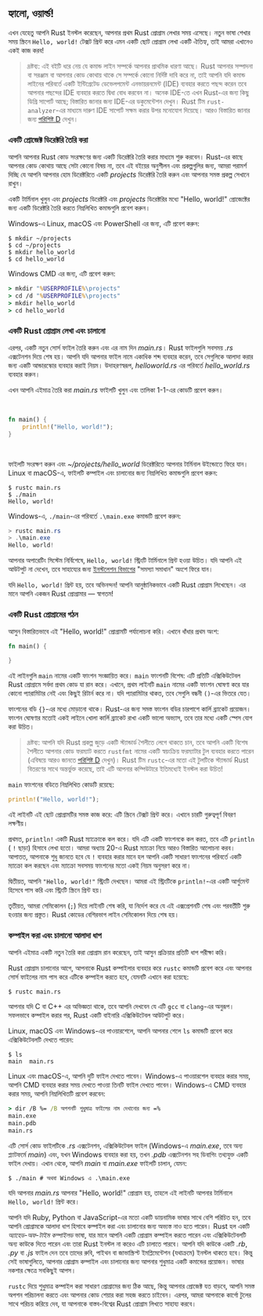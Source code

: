 ## হ্যালো, ওয়ার্ল্ড!

এখন যেহেতু আপনি Rust ইনস্টল করেছেন, আপনার প্রথম Rust প্রোগ্রাম লেখার সময় এসেছে। নতুন ভাষা শেখার সময় স্ক্রিনে `Hello, world!` টেক্সট প্রিন্ট করে এমন একটি ছোট প্রোগ্রাম লেখা একটি ঐতিহ্য, তাই আমরা এখানেও একই কাজ করব!

> দ্রষ্টব্য: এই বইটি ধরে নেয় যে কমান্ড লাইন সম্পর্কে আপনার প্রাথমিক ধারণা আছে। Rust আপনার সম্পাদনা বা সরঞ্জাম বা আপনার কোড কোথায় থাকে সে সম্পর্কে কোনো নির্দিষ্ট দাবি করে না, তাই আপনি যদি কমান্ড লাইনের পরিবর্তে একটি ইন্টিগ্রেটেড ডেভেলপমেন্ট এনভায়রনমেন্ট (IDE) ব্যবহার করতে পছন্দ করেন তবে আপনার পছন্দের IDE ব্যবহার করতে দ্বিধা বোধ করবেন না। অনেক IDE-তে এখন Rust-এর জন্য কিছু ডিগ্রি সাপোর্ট আছে; বিস্তারিত জানার জন্য IDE-এর ডকুমেন্টেশন দেখুন। Rust টিম `rust-analyzer`-এর মাধ্যমে দারুণ IDE সাপোর্ট সক্ষম করার উপর মনোযোগ দিয়েছে। আরও বিস্তারিত জানার জন্য [পরিশিষ্ট D][devtools] দেখুন।

### একটি প্রোজেক্ট ডিরেক্টরি তৈরি করা

আপনি আপনার Rust কোড সংরক্ষণের জন্য একটি ডিরেক্টরি তৈরি করার মাধ্যমে শুরু করবেন। Rust-এর কাছে আপনার কোড কোথায় আছে সেটা কোনো বিষয় না, তবে এই বইয়ের অনুশীলন এবং প্রকল্পগুলির জন্য, আমরা পরামর্শ দিচ্ছি যে আপনি আপনার হোম ডিরেক্টরিতে একটি _projects_ ডিরেক্টরি তৈরি করুন এবং আপনার সমস্ত প্রকল্প সেখানে রাখুন।

একটি টার্মিনাল খুলুন এবং _projects_ ডিরেক্টরি এবং _projects_ ডিরেক্টরির মধ্যে "Hello, world!" প্রোজেক্টের জন্য একটি ডিরেক্টরি তৈরি করতে নিম্নলিখিত কমান্ডগুলি প্রবেশ করুন।

Windows-এ Linux, macOS এবং PowerShell এর জন্য, এটি প্রবেশ করুন:

```console
$ mkdir ~/projects
$ cd ~/projects
$ mkdir hello_world
$ cd hello_world
```

Windows CMD এর জন্য, এটি প্রবেশ করুন:

```cmd
> mkdir "%USERPROFILE%\projects"
> cd /d "%USERPROFILE%\projects"
> mkdir hello_world
> cd hello_world
```

### একটি Rust প্রোগ্রাম লেখা এবং চালানো

এরপর, একটি নতুন সোর্স ফাইল তৈরি করুন এবং এর নাম দিন _main.rs_। Rust ফাইলগুলি সবসময় _.rs_ এক্সটেনশন দিয়ে শেষ হয়। আপনি যদি আপনার ফাইল নামে একাধিক শব্দ ব্যবহার করেন, তবে সেগুলিকে আলাদা করার জন্য একটি আন্ডারস্কোর ব্যবহার করাই নিয়ম। উদাহরণস্বরূপ, _helloworld.rs_ এর পরিবর্তে _hello_world.rs_ ব্যবহার করুন।

এখন আপনি এইমাত্র তৈরি করা _main.rs_ ফাইলটি খুলুন এবং তালিকা 1-1-এর কোডটি প্রবেশ করুন।

<Listing number="1-1" file-name="main.rs" caption="একটি প্রোগ্রাম যা `Hello, world!` প্রিন্ট করে।">

```rust
fn main() {
    println!("Hello, world!");
}
```

</Listing>

ফাইলটি সংরক্ষণ করুন এবং _~/projects/hello_world_ ডিরেক্টরিতে আপনার টার্মিনাল উইন্ডোতে ফিরে যান। Linux বা macOS-এ, ফাইলটি কম্পাইল এবং চালানোর জন্য নিম্নলিখিত কমান্ডগুলি প্রবেশ করুন:

```console
$ rustc main.rs
$ ./main
Hello, world!
```

Windows-এ, `./main`-এর পরিবর্তে `.\main.exe` কমান্ডটি প্রবেশ করুন:

```powershell
> rustc main.rs
> .\main.exe
Hello, world!
```

আপনার অপারেটিং সিস্টেম নির্বিশেষে, `Hello, world!` স্ট্রিংটি টার্মিনালে প্রিন্ট হওয়া উচিত। যদি আপনি এই আউটপুট না দেখেন, তবে সাহায্যের জন্য [ইনস্টলেশন বিভাগের][troubleshooting] "সমস্যা সমাধান" অংশে ফিরে যান।

যদি `Hello, world!` প্রিন্ট হয়, তবে অভিনন্দন! আপনি আনুষ্ঠানিকভাবে একটি Rust প্রোগ্রাম লিখেছেন। এর মানে আপনি একজন Rust প্রোগ্রামার — স্বাগতম!

### একটি Rust প্রোগ্রামের গঠন

আসুন বিস্তারিতভাবে এই "Hello, world!" প্রোগ্রামটি পর্যালোচনা করি। এখানে ধাঁধার প্রথম অংশ:

```rust
fn main() {

}
```

এই লাইনগুলি `main` নামের একটি ফাংশন সংজ্ঞায়িত করে। `main` ফাংশনটি বিশেষ: এটি প্রতিটি এক্সিকিউটেবল Rust প্রোগ্রামে সর্বদা প্রথম কোড যা রান করে। এখানে, প্রথম লাইনটি `main` নামের একটি ফাংশন ঘোষণা করে যার কোনো প্যারামিটার নেই এবং কিছুই রিটার্ন করে না। যদি প্যারামিটার থাকত, তবে সেগুলি বন্ধনী `()`-এর ভিতরে যেত।

ফাংশনের বডি `{}`-এর মধ্যে মোড়ানো থাকে। Rust-এর জন্য সমস্ত ফাংশন বডির চারপাশে কার্লি ব্র্যাকেট প্রয়োজন। ফাংশন ঘোষণার মতোই একই লাইনে খোলা কার্লি ব্র্যাকেট রাখা একটি ভালো অভ্যাস, তবে তার মধ্যে একটি স্পেস যোগ করা উচিত।

> দ্রষ্টব্য: আপনি যদি Rust প্রকল্প জুড়ে একটি স্ট্যান্ডার্ড শৈলীতে লেগে থাকতে চান, তবে আপনি একটি বিশেষ শৈলীতে আপনার কোড ফরম্যাট করতে `rustfmt` নামের একটি স্বয়ংক্রিয় ফরম্যাটার টুল ব্যবহার করতে পারেন (এবিষয়ে আরও জানতে [পরিশিষ্ট D][devtools] দেখুন)। Rust টিম `rustc`-এর মতো এই টুলটিকে স্ট্যান্ডার্ড Rust বিতরণের সাথে অন্তর্ভুক্ত করেছে, তাই এটি আপনার কম্পিউটারে ইতিমধ্যেই ইনস্টল করা উচিত!

`main` ফাংশনের বডিতে নিম্নলিখিত কোডটি রয়েছে:

```rust
println!("Hello, world!");
```

এই লাইনটি এই ছোট প্রোগ্রামটির সমস্ত কাজ করে: এটি স্ক্রিনে টেক্সট প্রিন্ট করে। এখানে চারটি গুরুত্বপূর্ণ বিবরণ লক্ষণীয়।

প্রথমত, `println!` একটি Rust ম্যাক্রোকে কল করে। যদি এটি একটি ফাংশনকে কল করত, তবে এটি `println` ( `!` ছাড়া) হিসাবে লেখা হতো। আমরা অধ্যায় 20-এ Rust ম্যাক্রো নিয়ে আরও বিস্তারিত আলোচনা করব। আপাতত, আপনাকে শুধু জানতে হবে যে `!` ব্যবহার করার মানে হল আপনি একটি সাধারণ ফাংশনের পরিবর্তে একটি ম্যাক্রো কল করছেন এবং ম্যাক্রো সবসময় ফাংশনের মতো একই নিয়ম অনুসরণ করে না।

দ্বিতীয়ত, আপনি `"Hello, world!"` স্ট্রিংটি দেখছেন। আমরা এই স্ট্রিংটিকে `println!`-এর একটি আর্গুমেন্ট হিসেবে পাস করি এবং স্ট্রিংটি স্ক্রিনে প্রিন্ট হয়।

তৃতীয়ত, আমরা সেমিকোলন (`;`) দিয়ে লাইনটি শেষ করি, যা নির্দেশ করে যে এই এক্সপ্রেশনটি শেষ এবং পরবর্তীটি শুরু হওয়ার জন্য প্রস্তুত। Rust কোডের বেশিরভাগ লাইন সেমিকোলন দিয়ে শেষ হয়।

### কম্পাইল করা এবং চালানো আলাদা ধাপ

আপনি এইমাত্র একটি নতুন তৈরি করা প্রোগ্রাম রান করেছেন, তাই আসুন প্রক্রিয়ার প্রতিটি ধাপ পরীক্ষা করি।

Rust প্রোগ্রাম চালানোর আগে, আপনাকে Rust কম্পাইলার ব্যবহার করে `rustc` কমান্ডটি প্রবেশ করে এবং আপনার সোর্স ফাইলের নাম পাস করে এটিকে কম্পাইল করতে হবে, যেমনটি এখানে করা হয়েছে:

```console
$ rustc main.rs
```

আপনার যদি C বা C++ এর অভিজ্ঞতা থাকে, তবে আপনি দেখবেন যে এটি `gcc` বা `clang`-এর অনুরূপ। সফলভাবে কম্পাইল করার পর, Rust একটি বাইনারি এক্সিকিউটেবল আউটপুট করে।

Linux, macOS এবং Windows-এর পাওয়ারশেলে, আপনি আপনার শেলে `ls` কমান্ডটি প্রবেশ করে এক্সিকিউটেবলটি দেখতে পারেন:

```console
$ ls
main  main.rs
```

Linux এবং macOS-এ, আপনি দুটি ফাইল দেখতে পাবেন। Windows-এ পাওয়ারশেল ব্যবহার করার সময়, আপনি CMD ব্যবহার করার সময় দেখতে পাওয়া তিনটি ফাইল দেখতে পাবেন। Windows-এ CMD ব্যবহার করার সময়, আপনি নিম্নলিখিতটি প্রবেশ করবেন:

```cmd
> dir /B %= /B অপশনটি শুধুমাত্র ফাইলের নাম দেখানোর জন্য =%
main.exe
main.pdb
main.rs
```

এটি সোর্স কোড ফাইলটিকে _.rs_ এক্সটেনশন, এক্সিকিউটেবল ফাইল (Windows-এ _main.exe_, তবে অন্য প্ল্যাটফর্মে _main_) এবং, যখন Windows ব্যবহার করা হয়, তখন _.pdb_ এক্সটেনশন সহ ডিবাগিং তথ্যযুক্ত একটি ফাইল দেখায়। এখান থেকে, আপনি _main_ বা _main.exe_ ফাইলটি চালান, যেমন:

```console
$ ./main # অথবা Windows এ .\main.exe
```

যদি আপনার _main.rs_ আপনার "Hello, world!" প্রোগ্রাম হয়, তাহলে এই লাইনটি আপনার টার্মিনালে `Hello, world!` প্রিন্ট করে।

আপনি যদি Ruby, Python বা JavaScript-এর মতো একটি ডায়নামিক ভাষার সাথে বেশি পরিচিত হন, তবে আপনি প্রোগ্রামকে আলাদা ধাপ হিসাবে কম্পাইল করা এবং চালানোর জন্য অভ্যস্ত নাও হতে পারেন। Rust হল একটি _অ্যাহেড-অফ-টাইম কম্পাইলড_ ভাষা, যার মানে আপনি একটি প্রোগ্রাম কম্পাইল করতে পারেন এবং এক্সিকিউটেবলটি অন্য কাউকে দিতে পারেন এবং তারা Rust ইনস্টল না করেও এটি চালাতে পারবে। আপনি যদি কাউকে একটি _.rb_, _.py_ বা _.js_ ফাইল দেন তবে তাদের রুবি, পাইথন বা জাভাস্ক্রিপ্ট ইমপ্লিমেন্টেশন (যথাক্রমে) ইনস্টল থাকতে হবে। কিন্তু সেই ভাষাগুলিতে, আপনার প্রোগ্রাম কম্পাইল এবং চালানোর জন্য আপনার শুধুমাত্র একটি কমান্ডের প্রয়োজন। ভাষার নকশার ক্ষেত্রে সবকিছুই আপস।

`rustc` দিয়ে শুধুমাত্র কম্পাইল করা সাধারণ প্রোগ্রামের জন্য ঠিক আছে, কিন্তু আপনার প্রোজেক্ট যত বাড়বে, আপনি সমস্ত অপশন পরিচালনা করতে এবং আপনার কোড শেয়ার করা সহজ করতে চাইবেন। এরপর, আমরা আপনাকে কার্গো টুলের সাথে পরিচয় করিয়ে দেব, যা আপনাকে বাস্তব-বিশ্বের Rust প্রোগ্রাম লিখতে সাহায্য করবে।

[troubleshooting]: ch01-01-installation.html#troubleshooting
[devtools]: appendix-04-useful-development-tools.html
